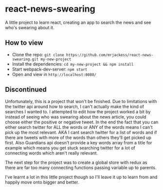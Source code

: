 # react-news-swearing

A little project to learn react, creating an app to search the news and see who's swearing about it.

## How to view

  * Clone the repo: `git clone https://github.com/mrjackess/react-news-swearing.git my-new-project`
  * Install the dependencies: `cd my-new-project && npm install`
  * Start webpack-dev-server: `npm start`
  * Open and view in `http://localhost:8080/`

## Discontinued

Unfortunately, this is a project that won't be finished. Due to limitations with the twitter api around how to search, I can't actually make the kind of searches I wanted to. I attempted to edit how the project worked a bit by instead of seeing who was swearing about the news article, you could choose either the positive or negative tweet. In the end the fact that you can either search twitter for ALL the words or ANY of the words means I can't pick up the most relevant. AKA I cant search twitter for a list of words and if there are tweets with more of the words than others they'll get picked up first. Also Guardians api doesn't provide a key words array from a title for example which means you get stuck searching twitter for a lot of connecting words which aren't really relevant.

The next step for the project was to create a global store with redux as there are far too many connecting functions passing variable up to parents.

I've learnt a lot in this little project though so I'll leave it up to learn from and happily move onto bigger and better.
